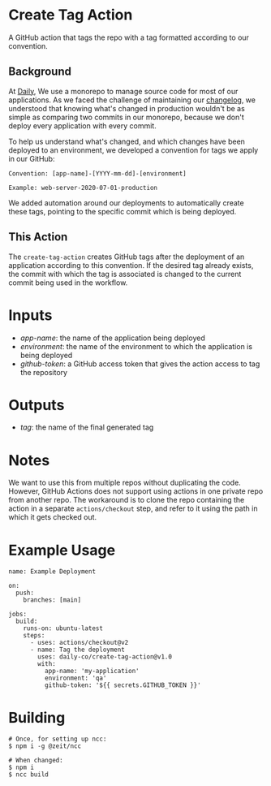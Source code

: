 # Create Tag Action

A GitHub action that tags the repo with a tag formatted according to our convention.

## Background

At [Daily](https://www.daily.co), We use a monorepo to manage source code for most of our applications.
As we faced the challenge of maintaining our [changelog](https://docs.daily.co/changelog), we understood
that knowing what's changed in production wouldn't be as simple as comparing two commits in our monorepo,
because we don't deploy every application with every commit.

To help us understand what's changed, and which changes have been deployed to an environment, we developed
a convention for tags we apply in our GitHub:

```
Convention: [app-name]-[YYYY-mm-dd]-[environment]

Example: web-server-2020-07-01-production
```

We added automation around our deployments to automatically create these tags, pointing to the specific commit
which is being deployed.

## This Action

The `create-tag-action` creates GitHub tags after the deployment of an application according to this convention.
If the desired tag already exists, the commit with which the tag is associated is changed to the current commit
being used in the workflow.

# Inputs

- _app-name_: the name of the application being deployed
- _environment_: the name of the environment to which the application is being deployed
- _github-token_: a GitHub access token that gives the action access to tag the repository

# Outputs

- _tag_: the name of the final generated tag

# Notes

We want to use this from multiple repos without duplicating the code. However, GitHub Actions does not support
using actions in one private repo from another repo. The workaround is to clone the repo containing the action
in a separate `actions/checkout` step, and refer to it using the path in which it gets checked out.

# Example Usage

```
name: Example Deployment

on:
  push:
    branches: [main]

jobs:
  build:
    runs-on: ubuntu-latest
    steps:
      - uses: actions/checkout@v2
      - name: Tag the deployment
        uses: daily-co/create-tag-action@v1.0
        with:
          app-name: 'my-application'
          environment: 'qa'
          github-token: '${{ secrets.GITHUB_TOKEN }}'
```

# Building

```
# Once, for setting up ncc:
$ npm i -g @zeit/ncc

# When changed:
$ npm i
$ ncc build
```
